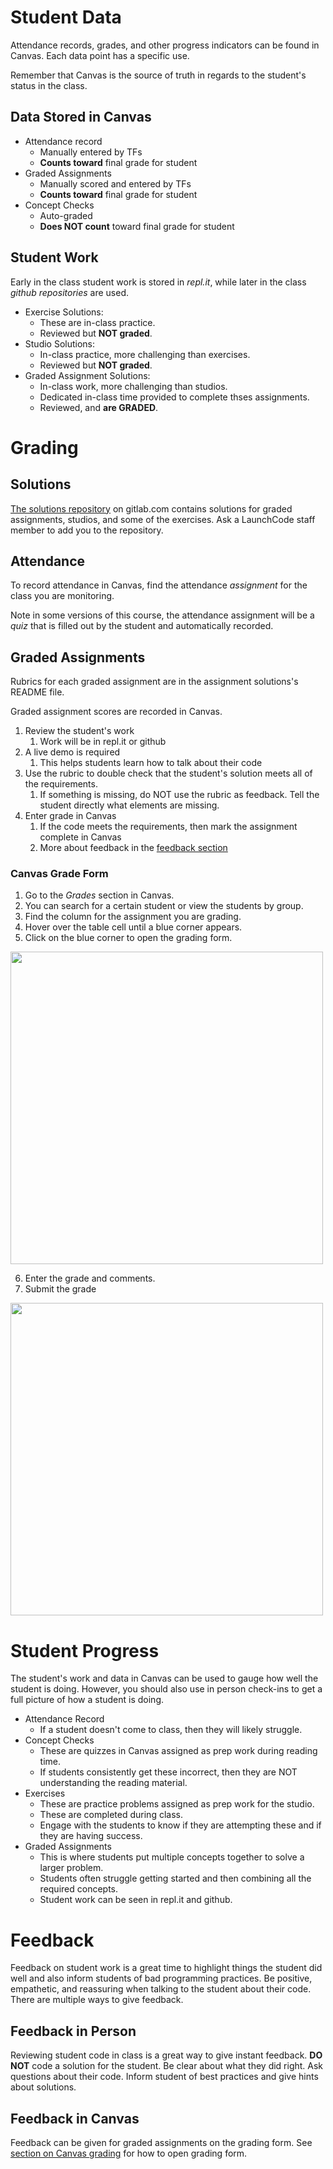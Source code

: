 # Student Data

Attendance records, grades, and other progress indicators can be found in Canvas. Each data point has a specific use.

Remember that Canvas is the source of truth in regards to the student's status in the class.

## Data Stored in Canvas

* Attendance record
  * Manually entered by TFs
  * **Counts toward** final grade for student
* Graded Assignments
  * Manually scored and entered by TFs
  * **Counts toward** final grade for student
* Concept Checks
  * Auto-graded
  * **Does NOT count** toward final grade for student

## Student Work

Early in the class student work is stored in *repl.it*, while later in the class *github repositories* are used.

* Exercise Solutions: 
  * These are in-class practice. 
  * Reviewed but **NOT graded**.
* Studio Solutions: 
  * In-class practice, more challenging than exercises.  
  * Reviewed but **NOT graded**.
* Graded Assignment Solutions:  
  * In-class work, more challenging than studios.   
  * Dedicated in-class time provided to complete thses assignments.
  * Reviewed, and **are GRADED**.

# Grading

## Solutions
[The solutions repository](https://gitlab.com/LaunchCodeEducation/lc101-solutions-unit1/-/tree/csharp) on gitlab.com contains solutions for graded assignments,
studios, and some of the exercises. Ask a LaunchCode staff member to add you to the repository.

## Attendance

To record attendance in Canvas, find the attendance *assignment* for the class you are monitoring.

Note in some versions of this course, the attendance assignment will be a *quiz* that is filled out by the student and automatically recorded.

## Graded Assignments

Rubrics for each graded assignment are in the assignment solutions's README file.

Graded assignment scores are recorded in Canvas.

1. Review the student's work
    1. Work will be in repl.it or github
1. A live demo is required
    1. This helps students learn how to talk about their code
1. Use the rubric to double check that the student's solution meets all of the requirements. 
   1. If something is missing, do NOT use the rubric as feedback. Tell the student directly what elements are missing.
1. Enter grade in Canvas
   1. If the code meets the requirements, then mark the assignment complete in Canvas
   1. More about feedback in the [feedback section](https://github.com/LaunchCodeEducation/intro-to-programming-csharp/wiki/Grading-and-Student-Progress#feedback)


### Canvas Grade Form

1. Go to the *Grades* section in Canvas.
2. You can search for a certain student or view the students by group.
3. Find the column for the assignment you are grading.
4. Hover over the table cell until a blue corner appears.
5. Click on the blue corner to open the grading form.

<div>
<img style="width: 500px;" src="https://raw.githubusercontent.com/LaunchCodeEducation/intro-to-programming-csharp-wiki/master/wiki-materials/canvas-grade-hover.png"/>
</div>

6. Enter the grade and comments.
7. Submit the grade
<div>
<img style="width: 500px;" src="https://raw.githubusercontent.com/LaunchCodeEducation/intro-to-programming-csharp-wiki/master/wiki-materials/canvas-grade-submission.png"/>
</div>

# Student Progress

The student's work and data in Canvas can be used to gauge how well the student is doing. However, you should also use in person check-ins to get a full picture of how a student is doing.

* Attendance Record
  * If a student doesn't come to class, then they will likely struggle.
* Concept Checks
  * These are quizzes in Canvas assigned as prep work during reading time.
  * If students consistently get these incorrect, then they are NOT understanding the reading material.
* Exercises
  * These are practice problems assigned as prep work for the studio.
  * These are completed during class.
  * Engage with the students to know if they are attempting these and if they are having success.
* Graded Assignments
  * This is where students put multiple concepts together to solve a larger problem.
  * Students often struggle getting started and then combining all the required concepts.
  * Student work can be seen in repl.it and github.


# Feedback

Feedback on student work is a great time to highlight things the student did well and also inform students of bad programming practices. Be positive, empathetic, and reassuring when talking to the student about their code. There are multiple ways to give feedback.

## Feedback in Person

Reviewing student code in class is a great way to give instant feedback. **DO NOT** code a solution for the student. Be clear about what they did right. Ask questions about their code. Inform student of best practices and give hints about solutions.

## Feedback in Canvas

Feedback can be given for graded assignments on the grading form. See [section on Canvas grading](https://github.com/LaunchCodeEducation/intro-to-programming-csharp/wiki/Grading-and-Student-Progress#canvas-grade-form) for how to open grading form. 
